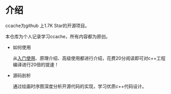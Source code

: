 # 介绍
ccache为github 上1.7K Star的开源项目。

本仓库为个人记录学习ccache，所有内容都为原创。
- 如何使用
  
    从[入门使用]()、原理介绍、高级使用都进行介绍，花费20分阅读即可对c++工程编译进行20倍的提速！
- 源码剖析
  
    通过绘画时序图深度分析开源代码的实现，学习优质c++代码设计。